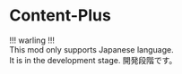 # Content-Plus
!!! warling !!!<br>
This mod only supports Japanese language. <br>
It is in the development stage. 開発段階です。
